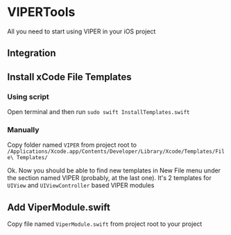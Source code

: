 # VIPERTools

All you need to start using VIPER in your iOS project

## Integration

## Install xCode File Templates
### Using script
Open terminal and then run ```sudo swift InstallTemplates.swift```

### Manually

Copy folder named `VIPER` from project root to `/Applications/Xcode.app/Contents/Developer/Library/Xcode/Templates/File\ Templates/`

Ok. Now you should be able to find new templates in New File menu under the section named VIPER (probably, at the last one).
It's 2 templates for `UIView` and `UIViewController` based VIPER modules

## Add ViperModule.swift
Copy file named `ViperModule.swift` from project root to your project
